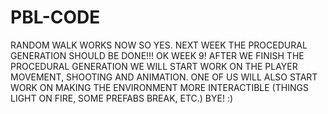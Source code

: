 # PBL-CODE
RANDOM WALK WORKS NOW SO YES. NEXT WEEK THE PROCEDURAL GENERATION SHOULD BE DONE!!!
OK WEEK 9! AFTER WE FINISH THE PROCEDURAL GENERATION WE WILL START WORK ON THE PLAYER MOVEMENT, SHOOTING AND ANIMATION.
ONE OF US WILL ALSO START WORK ON MAKING THE ENVIRONMENT MORE INTERACTIBLE (THINGS LIGHT ON FIRE, SOME PREFABS BREAK, ETC.)
BYE! :) 
